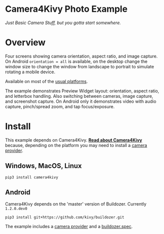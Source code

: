 Camera4Kivy Photo Example
=========================

*Just Basic Camera Stuff, but you gotta start somewhere.*

# Overview

Four screens showing camera orientation, aspect ratio, and image capture. On Android `orientation = all` is available, on the desktop change the window size to change the window from landscape to portrait to simulate rotating a mobile device.

Available on most of the [usual platforms](https://github.com/Android-for-Python/Camera4Kivy/#tested-platforms).

The example demonstrates Preview Widget layout: orientation, aspect ratio, and letterbox handling. Also switching between cameras, image capture, and screenshot capture. On Android only it demonstrates video with audio capture, pinch/spread zoom, and tap focus/exposure. 

# Install

This example depends on Camera4Kivy. **[Read about Camera4Kivy](https://github.com/Android-for-Python/Camera4Kivy#camera4kivy)** because, depending on the platform you may need to install a [camera provider](https://github.com/Android-for-Python/Camera4Kivy#dependencies).


## Windows, MacOS, Linux

`pip3 install camera4kivy`

## Android

Camera4Kivy depends on the 'master' version of Buildozer. Currently `1.2.0.dev0`

`pip3 install git+https://github.com/kivy/buildozer.git`

The example includes a [camera provider](https://github.com/Android-for-Python/camera4kivy#android-camera-provider) and a [buildozer.spec](https://github.com/Android-for-Python/camera4kivy#buildozerspec).



